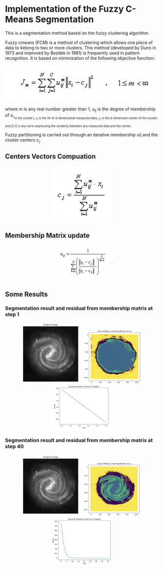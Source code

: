 # Implementation of the Fuzzy C-Means Segmentation
This is a segmentation method based on the fuzzy clustering algorithm.

Fuzzy cmeans (FCM) is a method of clustering which allows one piece of data to belong to two or more clusters. This method (developed by Dunn in 1973 and improved by Bezdek in 1981) is frequently used in pattern recognition. It is based on minimization of the following objective function:

<p align="center">
  <img src="https://github.com/tiserge2/fuzzy-clustering/blob/main/figures/objective_function.png?raw=true" width="600" />
</p>

where m is any real number greater than 1, u<sub>ij</sub> is the degree of membership of x<sub>i<sub> in the cluster j, x<sub>i</sub> is the ith of d-dimensional measured data, c<sub>j</sub> is the d-dimension center of the cluster, and ||*|| is any norm expressing the similarity between any measured data and the center.

Fuzzy partitioning is carried out through an iterative membership uij and the cluster centers c<sub>j</sub>.

## Centers Vectors Compuation

<p align="center">
  <img src="https://github.com/tiserge2/fuzzy-clustering/blob/main/figures/centers_compute.png?raw=true" width="200" />
</p>

## Membership Matrix update

<p align="center">
  <img src="https://github.com/tiserge2/fuzzy-clustering/blob/main/figures/membership_update.png?raw=true" width="200" />
</p>


## Some Results 

### Segmentation result and residual from membership matrix at step 1

<p align="center">
  <img src="https://github.com/tiserge2/fuzzy-clustering/blob/main/figures/original.png?raw=true" width="200" />
  <img src="https://github.com/tiserge2/fuzzy-clustering/blob/main/figures/segmentation_step_1.png?raw=true" width="200" />
  <img src="https://github.com/tiserge2/fuzzy-clustering/blob/main/figures/residual_step_1.png?raw=true" width="200" />
</p>

### Segmentation result and residual from membership matrix at step 40

<p align="center">
  <img src="https://github.com/tiserge2/fuzzy-clustering/blob/main/figures/original.png?raw=true" width="200" />
  <img src="https://github.com/tiserge2/fuzzy-clustering/blob/main/figures/segmentation_step_40.png?raw=true" width="200" />
  <img src="https://github.com/tiserge2/fuzzy-clustering/blob/main/figures/residual_step_40.png?raw=true" width="200" />
</p>
